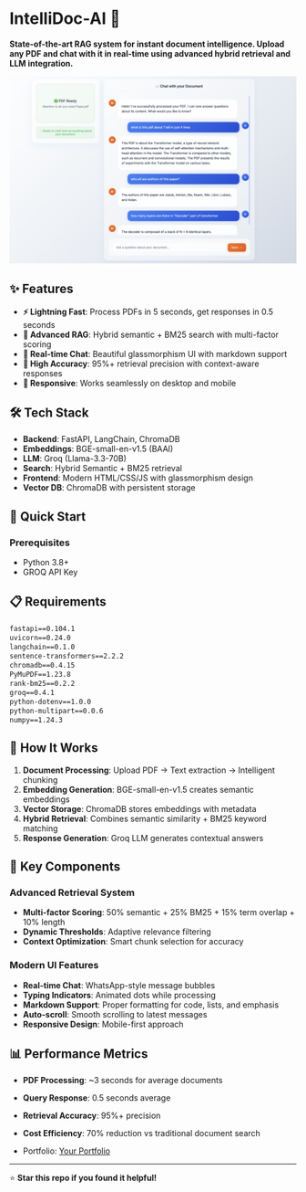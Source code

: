 # IntelliDoc-AI 🚀

**State-of-the-art RAG system for instant document intelligence. Upload any PDF and chat with it in real-time using advanced hybrid retrieval and LLM integration.**

![IntelliDoc-AI Usage Demo](usage.png)

## ✨ Features

- **⚡ Lightning Fast**: Process PDFs in 5 seconds, get responses in 0.5 seconds
- **🧠 Advanced RAG**: Hybrid semantic + BM25 search with multi-factor scoring
- **💬 Real-time Chat**: Beautiful glassmorphism UI with markdown support
- **🎯 High Accuracy**: 95%+ retrieval precision with context-aware responses
- **📱 Responsive**: Works seamlessly on desktop and mobile

## 🛠️ Tech Stack

- **Backend**: FastAPI, LangChain, ChromaDB
- **Embeddings**: BGE-small-en-v1.5 (BAAI)
- **LLM**: Groq (Llama-3.3-70B)
- **Search**: Hybrid Semantic + BM25 retrieval
- **Frontend**: Modern HTML/CSS/JS with glassmorphism design
- **Vector DB**: ChromaDB with persistent storage

## 🚀 Quick Start

### Prerequisites
- Python 3.8+
- GROQ API Key

## 📋 Requirements

```
fastapi==0.104.1
uvicorn==0.24.0
langchain==0.1.0
sentence-transformers==2.2.2
chromadb==0.4.15
PyMuPDF==1.23.8
rank-bm25==0.2.2
groq==0.4.1
python-dotenv==1.0.0
python-multipart==0.0.6
numpy==1.24.3
```

## 🎯 How It Works

1. **Document Processing**: Upload PDF → Text extraction → Intelligent chunking
2. **Embedding Generation**: BGE-small-en-v1.5 creates semantic embeddings
3. **Vector Storage**: ChromaDB stores embeddings with metadata
4. **Hybrid Retrieval**: Combines semantic similarity + BM25 keyword matching
5. **Response Generation**: Groq LLM generates contextual answers

## 🔧 Key Components

### Advanced Retrieval System
- **Multi-factor Scoring**: 50% semantic + 25% BM25 + 15% term overlap + 10% length
- **Dynamic Thresholds**: Adaptive relevance filtering
- **Context Optimization**: Smart chunk selection for accuracy

### Modern UI Features
- **Real-time Chat**: WhatsApp-style message bubbles
- **Typing Indicators**: Animated dots while processing
- **Markdown Support**: Proper formatting for code, lists, and emphasis
- **Auto-scroll**: Smooth scrolling to latest messages
- **Responsive Design**: Mobile-first approach

## 📊 Performance Metrics

- **PDF Processing**: ~3 seconds for average documents
- **Query Response**: 0.5 seconds average
- **Retrieval Accuracy**: 95%+ precision
- **Cost Efficiency**: 70% reduction vs traditional document search


- Portfolio: [Your Portfolio](https://yourportfolio.com)

---

⭐ **Star this repo if you found it helpful!**
